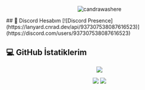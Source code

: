 <p align='center'>
<img src="https://komarev.com/ghpvc/?username=candrawashere&label=Ziyaretçi%20Sayısı&color=blueviolet&style=for-the-badge" alt="candrawashere"/>
</p>
## 👥 Discord Hesabım
[![Discord Presence](https://lanyard.cnrad.dev/api/937307538087616523)](https://discord.com/users/937307538087616523)

## 💻 GitHub İstatiklerim
<p align = 'center'>
    <img src='https://github-readme-streak-stats.herokuapp.com/?user=candrawashere&theme=gotham&hide_border=true'>
</p>
<p align = 'center'>
    <img src='https://github-readme-stats.vercel.app/api?username=candrawashere&count_private=true&include_all_commits=true&show_icons=true&theme=gotham&hide_border=true&line_height=27'/>
    <img src='https://github-readme-stats.vercel.app/api/top-langs/?username=candrawashere&show_icons=true&hide=php,html,typescript,css,markdown,python&theme=gotham&line_height=27&hide_border=true'/>
</p>
